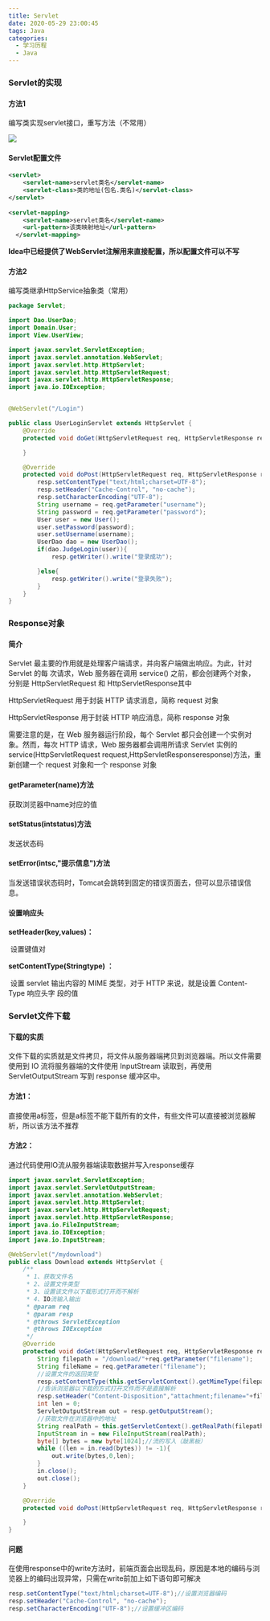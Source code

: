 ```yaml
---
title: Servlet
date: 2020-05-29 23:00:45
tags: Java
categories:
  - 学习历程
  - Java
---
```


### Servlet的实现

<!-- more -->

#### 方法1

编写类实现servlet接口，重写方法（不常用）

![](https://personalblog-1301685299.cos.ap-nanjing.myqcloud.com/MyBlog-Images/Servlet/Image_01.png)

#### Servlet配置文件

```xml
<servlet>
    <servlet-name>servlet类名</servlet-name>
    <servlet-class>类的地址(包名.类名)</servlet-class>
</servlet>
 
<servlet-mapping>
    <servlet-name>servlet类名</servlet-name>
    <url-pattern>该类映射地址</url-pattern>
  </servlet-mapping>
```

**Idea中已经提供了WebServlet注解用来直接配置，所以配置文件可以不写**

#### 方法2

编写类继承HttpService抽象类（常用）

```java
package Servlet;

import Dao.UserDao;
import Domain.User;
import View.UserView;

import javax.servlet.ServletException;
import javax.servlet.annotation.WebServlet;
import javax.servlet.http.HttpServlet;
import javax.servlet.http.HttpServletRequest;
import javax.servlet.http.HttpServletResponse;
import java.io.IOException;


@WebServlet("/Login")

public class UserLoginServlet extends HttpServlet {
    @Override
    protected void doGet(HttpServletRequest req, HttpServletResponse resp) throws ServletException, IOException {

    }

    @Override
    protected void doPost(HttpServletRequest req, HttpServletResponse resp) throws ServletException, IOException {
        resp.setContentType("text/html;charset=UTF-8");
        resp.setHeader("Cache-Control", "no-cache");
        resp.setCharacterEncoding("UTF-8");
        String username = req.getParameter("username");
        String password = req.getParameter("password");
        User user = new User();
        user.setPassword(password);
        user.setUsername(username);
        UserDao dao = new UserDao();
        if(dao.JudgeLogin(user)){
            resp.getWriter().write("登录成功");

        }else{
            resp.getWriter().write("登录失败");
        }
    }
}

```

### Response对象

#### 简介

Servlet 最主要的作用就是处理客户端请求，并向客户端做出响应。为此，针对 Servlet 的每 次请求，Web 服务器在调用 service() 之前，都会创建两个对象，分别是 HttpServletRequest 和 HttpServletResponse其中

HttpServletRequest 用于封装 HTTP 请求消息，简称 request 对象

HttpServletResponse 用于封装 HTTP 响应消息，简称 response 对象

需要注意的是，在 Web 服务器运行阶段，每个 Servlet 都只会创建一个实例对象。然而，每次 HTTP 请求，Web 服务器都会调用所请求 Servlet 实例的 service(HttpServletRequest request,HttpServletResponseresponse)方法，重新创建一个 request 对象和一个 response 对象

#### getParameter(name)方法

获取浏览器中name对应的值

#### setStatus(intstatus)方法

发送状态码

#### setError(intsc,"提示信息")方法

当发送错误状态码时，Tomcat会跳转到固定的错误页面去，但可以显示错误信息。

#### 设置响应头

**setHeader(key,values)：**

​	设置键值对

**setContentType(Stringtype) ：**

​	设置 servlet 输出内容的 MIME 类型，对于 HTTP 来说，就是设置 Content-Type 响应头字 段的值

### Servlet文件下载

#### 下载的实质

文件下载的实质就是文件拷贝，将文件从服务器端拷贝到浏览器端。所以文件需要使用到 IO 流将服务器端的文件使用 InputStream 读取到，再使用 ServletOutputStream 写到 response 缓冲区中。

#### 方法1：

直接使用a标签，但是a标签不能下载所有的文件，有些文件可以直接被浏览器解析，所以该方法不推荐

#### 方法2：

通过代码使用IO流从服务器端读取数据并写入response缓存

```java
import javax.servlet.ServletException;
import javax.servlet.ServletOutputStream;
import javax.servlet.annotation.WebServlet;
import javax.servlet.http.HttpServlet;
import javax.servlet.http.HttpServletRequest;
import javax.servlet.http.HttpServletResponse;
import java.io.FileInputStream;
import java.io.IOException;
import java.io.InputStream;

@WebServlet("/mydownload")
public class Download extends HttpServlet {
    /**
     * 1、获取文件名
     * 2、设置文件类型
     * 3、设置该文件以下载形式打开而不解析
     * 4、IO流输入输出
     * @param req
     * @param resp
     * @throws ServletException
     * @throws IOException
     */
    @Override
    protected void doGet(HttpServletRequest req, HttpServletResponse resp) throws ServletException, IOException {
        String filepath = "/download/"+req.getParameter("filename");
        String fileName = req.getParameter("filename");
        //设置文件的返回类型
        resp.setContentType(this.getServletContext().getMimeType(filepath));
        //告诉浏览器以下载的方式打开文件而不是直接解析
        resp.setHeader("Content-Disposition","attachment;filename="+fileName);
        int len = 0;
        ServletOutputStream out = resp.getOutputStream();
        //获取文件在浏览器中的地址
        String realPath = this.getServletContext().getRealPath(filepath);
        InputStream in = new FileInputStream(realPath);
        byte[] bytes = new byte[1024];//流的写入（敲黑板）
        while ((len = in.read(bytes)) != -1){
            out.write(bytes,0,len);
        }
        in.close();
        out.close();
    }

    @Override
    protected void doPost(HttpServletRequest req, HttpServletResponse resp) throws ServletException, IOException {

    }
}

```

#### 问题

在使用response中的write方法时，前端页面会出现乱码，原因是本地的编码与浏览器上的编码出现异常，只需在write前加上如下语句即可解决

```java
resp.setContentType("text/html;charset=UTF-8");//设置浏览器编码
resp.setHeader("Cache-Control", "no-cache");
resp.setCharacterEncoding("UTF-8");//设置缓冲区编码
```


